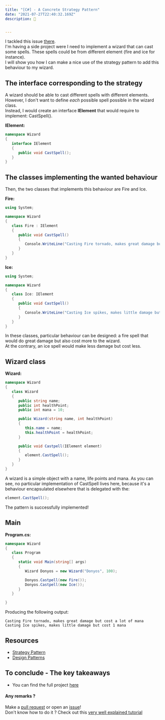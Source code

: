 ```yaml
---
title: "[C#] - A Concrete Strategy Pattern"
date: "2021-07-27T22:40:32.169Z"
description: 🧙


---
```


I tackled this issue [there](../strategy-pattern/).  
I'm having a side project were I need to implement a wizard that can cast some spells. These spells could be from different element (fire and ice for instance).  
I will show you how I can make a nice use of the strategy pattern to add this behaviour to my wizard.


## The interface corresponding to the strategy
A wizard should be able to cast different spells with different elements. However, I don't want to define *each* possible spell possible in the wizard class.  
Instead, I would create an interface **IElement** that would require to implement: CastSpell().  

**IElement:**  
```csharp
namespace Wizard
{
   interface IElement
   {
      public void CastSpell();
   }
}
```

## The classes implementing the wanted behaviour
Then, the two classes that implements this behaviour are Fire and Ice.  

**Fire:**
```csharp
using System;

namespace Wizard
{
   class Fire : IElement
   {
      public void CastSpell()
      {
         Console.WriteLine("Casting Fire tornado, makes great damage but cost a lot of mana");
      }
   }
}

```

**Ice:**
```csharp
using System;

namespace Wizard
{
   class Ice: IElement
   {
      public void CastSpell()
      {
         Console.WriteLine("Casting Ice spikes, makes little damage but cost 1 mana");
      }
   }
}

```

In these classes, particular behaviour can be designed: a fire spell that would do great damage but also cost more to the wizard.  
At the contrary, an ice spell would make less damage but cost less.  

## Wizard class

**Wizard:**
```csharp
namespace Wizard
{
   class Wizard
   {
      public string name;
      public int healthPoint;
      public int mana = 10;

      public Wizard(string name, int healthPoint)
      {
         this.name = name;
         this.healthPoint = healthPoint;
      }

      public void Castpell(IElement element)
      {
         element.CastSpell();
      }
   }
}

```

A wizard is a simple object with a name, life points and mana. As you can see, no particular implementation of CastSpell lives here, because it's a behaviour encapsulated elsewhere that is delegated with the:  

```csharp
element.CastSpell();
```

The pattern is successfully implemented!

## Main

**Program.cs:**
```csharp
namespace Wizard
{
   class Program
   {
      static void Main(string[] args)
      {
         Wizard Donyos = new Wizard("Donyos", 100);

         Donyos.Castpell(new Fire());
         Donyos.Castpell(new Ice());
      }
   }

}

```

Producing the following output:

```
Casting Fire tornado, makes great damage but cost a lot of mana
Casting Ice spikes, makes little damage but cost 1 mana
```



## Resources

- [Strategy Pattern](../strategy-pattern/)
- [Design Patterns](../design-patterns/)


## To conclude - The key takeaways

- You can find the full project <a href="https://github.com/ackermannQ/wizard" target="_blank" rel="nofollow noopener noreferrer">here</a>

#### Any remarks ?

Make a [pull request](https://github.com/ackermannQ/quentinackermann) or open an [issue](https://github.com/ackermannQ/quentinackermann/issues)!  
Don't know how to do it ? Check out this [very well explained tutorial](https://opensource.com/article/19/7/create-pull-request-github)

